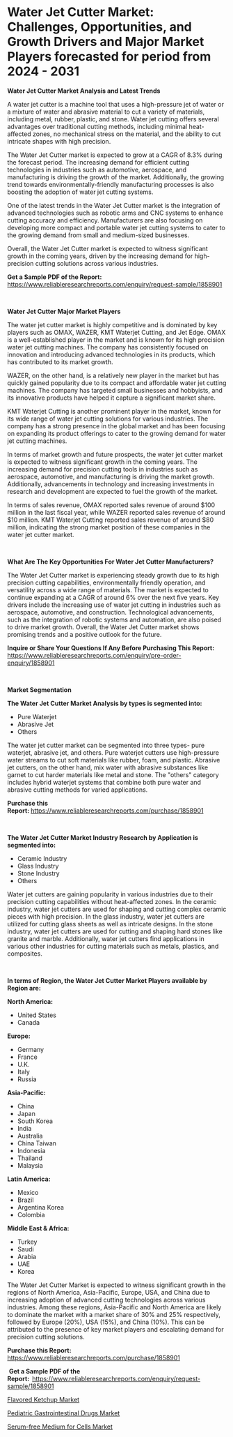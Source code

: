 <p><h1>Water Jet Cutter Market: Challenges, Opportunities, and Growth Drivers and Major Market Players forecasted for period from 2024 - 2031</h1></p><p><strong>Water Jet Cutter Market Analysis and Latest Trends</strong></p>
<p><p>A water jet cutter is a machine tool that uses a high-pressure jet of water or a mixture of water and abrasive material to cut a variety of materials, including metal, rubber, plastic, and stone. Water jet cutting offers several advantages over traditional cutting methods, including minimal heat-affected zones, no mechanical stress on the material, and the ability to cut intricate shapes with high precision.</p><p>The Water Jet Cutter market is expected to grow at a CAGR of 8.3% during the forecast period. The increasing demand for efficient cutting technologies in industries such as automotive, aerospace, and manufacturing is driving the growth of the market. Additionally, the growing trend towards environmentally-friendly manufacturing processes is also boosting the adoption of water jet cutting systems.</p><p>One of the latest trends in the Water Jet Cutter market is the integration of advanced technologies such as robotic arms and CNC systems to enhance cutting accuracy and efficiency. Manufacturers are also focusing on developing more compact and portable water jet cutting systems to cater to the growing demand from small and medium-sized businesses.</p><p>Overall, the Water Jet Cutter market is expected to witness significant growth in the coming years, driven by the increasing demand for high-precision cutting solutions across various industries.</p></p>
<p><strong>Get a Sample PDF of the Report:&nbsp;</strong> <a href="https://www.reliableresearchreports.com/enquiry/request-sample/1858901">https://www.reliableresearchreports.com/enquiry/request-sample/1858901</a></p>
<p>&nbsp;</p>
<p><strong>Water Jet Cutter Major Market Players</strong></p>
<p><p>The water jet cutter market is highly competitive and is dominated by key players such as OMAX, WAZER, KMT Waterjet Cutting, and Jet Edge. OMAX is a well-established player in the market and is known for its high precision water jet cutting machines. The company has consistently focused on innovation and introducing advanced technologies in its products, which has contributed to its market growth.</p><p>WAZER, on the other hand, is a relatively new player in the market but has quickly gained popularity due to its compact and affordable water jet cutting machines. The company has targeted small businesses and hobbyists, and its innovative products have helped it capture a significant market share.</p><p>KMT Waterjet Cutting is another prominent player in the market, known for its wide range of water jet cutting solutions for various industries. The company has a strong presence in the global market and has been focusing on expanding its product offerings to cater to the growing demand for water jet cutting machines.</p><p>In terms of market growth and future prospects, the water jet cutter market is expected to witness significant growth in the coming years. The increasing demand for precision cutting tools in industries such as aerospace, automotive, and manufacturing is driving the market growth. Additionally, advancements in technology and increasing investments in research and development are expected to fuel the growth of the market.</p><p>In terms of sales revenue, OMAX reported sales revenue of around $100 million in the last fiscal year, while WAZER reported sales revenue of around $10 million. KMT Waterjet Cutting reported sales revenue of around $80 million, indicating the strong market position of these companies in the water jet cutter market.</p></p>
<p>&nbsp;</p>
<p><strong>What Are The Key Opportunities For Water Jet Cutter Manufacturers?</strong></p>
<p><p>The Water Jet Cutter market is experiencing steady growth due to its high precision cutting capabilities, environmentally friendly operation, and versatility across a wide range of materials. The market is expected to continue expanding at a CAGR of around 6% over the next five years. Key drivers include the increasing use of water jet cutting in industries such as aerospace, automotive, and construction. Technological advancements, such as the integration of robotic systems and automation, are also poised to drive market growth. Overall, the Water Jet Cutter market shows promising trends and a positive outlook for the future.</p></p>
<p><strong>Inquire or Share Your Questions If Any Before Purchasing This Report:</strong> <a href="https://www.reliableresearchreports.com/enquiry/pre-order-enquiry/1858901">https://www.reliableresearchreports.com/enquiry/pre-order-enquiry/1858901</a></p>
<p>&nbsp;</p>
<p><strong>Market Segmentation</strong></p>
<p><strong>The Water Jet Cutter Market Analysis by types is segmented into:</strong></p>
<p><ul><li>Pure Waterjet</li><li>Abrasive Jet</li><li>Others</li></ul></p>
<p><p>The water jet cutter market can be segmented into three types- pure waterjet, abrasive jet, and others. Pure waterjet cutters use high-pressure water streams to cut soft materials like rubber, foam, and plastic. Abrasive jet cutters, on the other hand, mix water with abrasive substances like garnet to cut harder materials like metal and stone. The "others" category includes hybrid waterjet systems that combine both pure water and abrasive cutting methods for varied applications.</p></p>
<p><strong>Purchase this Report:&nbsp;</strong><a href="https://www.reliableresearchreports.com/purchase/1858901">https://www.reliableresearchreports.com/purchase/1858901</a></p>
<p>&nbsp;</p>
<p><strong>The Water Jet Cutter Market Industry Research by Application is segmented into:</strong></p>
<p><ul><li>Ceramic Industry</li><li>Glass Industry</li><li>Stone Industry</li><li>Others</li></ul></p>
<p><p>Water jet cutters are gaining popularity in various industries due to their precision cutting capabilities without heat-affected zones. In the ceramic industry, water jet cutters are used for shaping and cutting complex ceramic pieces with high precision. In the glass industry, water jet cutters are utilized for cutting glass sheets as well as intricate designs. In the stone industry, water jet cutters are used for cutting and shaping hard stones like granite and marble. Additionally, water jet cutters find applications in various other industries for cutting materials such as metals, plastics, and composites.</p></p>
<p>&nbsp;</p>
<p><strong>In terms of Region, the Water Jet Cutter Market Players available by Region are:</strong></p>
<p>
    <p> <strong> North America: </strong>
        <ul>
            <li>United States</li>
            <li>Canada</li>
        </ul>
        </p> 
    <p> <strong> Europe: </strong>
        <ul>
            <li>Germany</li>
            <li>France</li>
            <li>U.K.</li>
            <li>Italy</li>
            <li>Russia</li>
        </ul>
        </p> 
    <p> <strong> Asia-Pacific: </strong>
        <ul>
            <li>China</li>
            <li>Japan</li>
            <li>South Korea</li>
            <li>India</li>
            <li>Australia</li>
            <li>China Taiwan</li>
            <li>Indonesia</li>
            <li>Thailand</li>
            <li>Malaysia</li>
        </ul>
        </p> 
    <p> <strong> Latin America: </strong>
        <ul>
            <li>Mexico</li>
            <li>Brazil</li>
            <li>Argentina Korea</li>
            <li>Colombia</li>
        </ul>
        </p> 
    <p> <strong> Middle East & Africa: </strong>
        <ul>
            <li>Turkey</li>
            <li>Saudi</li>
            <li>Arabia</li>
            <li>UAE</li>
            <li>Korea</li>
        </ul>
    </p>
    </p>
<p><p>The Water Jet Cutter Market is expected to witness significant growth in the regions of North America, Asia-Pacific, Europe, USA, and China due to increasing adoption of advanced cutting technologies across various industries. Among these regions, Asia-Pacific and North America are likely to dominate the market with a market share of 30% and 25% respectively, followed by Europe (20%), USA (15%), and China (10%). This can be attributed to the presence of key market players and escalating demand for precision cutting solutions.</p></p>
<p><strong>Purchase this Report: </strong><a href="https://www.reliableresearchreports.com/purchase/1858901">https://www.reliableresearchreports.com/purchase/1858901</a></p>
<p>&nbsp;<strong>Get a Sample PDF of the Report:&nbsp;&nbsp;</strong><a href="https://www.reliableresearchreports.com/enquiry/request-sample/1858901">https://www.reliableresearchreports.com/enquiry/request-sample/1858901</a></p>
<p><strong></strong></p>
<p><p><a href="https://view.publitas.com/reportprime-1/flavored-ketchup-market-research-report-the-key-to-successful-business-strategy-forecasted-for-period-from-2024-2031/">Flavored Ketchup Market</a></p><p><a href="https://ivy-potential-64b.notion.site/Pediatric-Gastrointestinal-Drugs-Market-Size-Focuses-on-Market-Dynamics-In-Depth-Analysis-and-Futur-031f817bb0944fd3a882efba8806d5e7">Pediatric Gastrointestinal Drugs Market</a></p><p><a href="https://nifty-kite-d51.notion.site/Serum-free-Medium-for-Cells-Market-Provides-a-Comprehensive-Analysis-Including-a-Macro-Overview-of-t-7bcbdc40af9a4faca23a2b9d8d6fd0cc">Serum-free Medium for Cells Market</a></p></p>